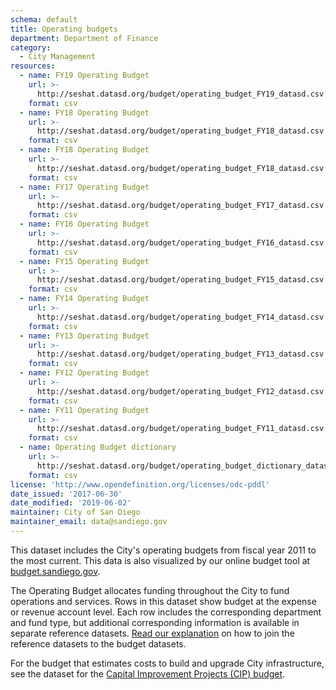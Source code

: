 ```yaml
---
schema: default
title: Operating budgets
department: Department of Finance
category:
  - City Management
resources:
  - name: FY19 Operating Budget 
    url: >-
      http://seshat.datasd.org/budget/operating_budget_FY19_datasd.csv
    format: csv
  - name: FY18 Operating Budget 
    url: >-
      http://seshat.datasd.org/budget/operating_budget_FY18_datasd.csv
    format: csv
  - name: FY18 Operating Budget 
    url: >-
      http://seshat.datasd.org/budget/operating_budget_FY18_datasd.csv
    format: csv
  - name: FY17 Operating Budget 
    url: >-
      http://seshat.datasd.org/budget/operating_budget_FY17_datasd.csv
    format: csv
  - name: FY16 Operating Budget 
    url: >-
      http://seshat.datasd.org/budget/operating_budget_FY16_datasd.csv
    format: csv
  - name: FY15 Operating Budget 
    url: >-
      http://seshat.datasd.org/budget/operating_budget_FY15_datasd.csv
    format: csv
  - name: FY14 Operating Budget 
    url: >-
      http://seshat.datasd.org/budget/operating_budget_FY14_datasd.csv
    format: csv
  - name: FY13 Operating Budget 
    url: >-
      http://seshat.datasd.org/budget/operating_budget_FY13_datasd.csv
    format: csv
  - name: FY12 Operating Budget 
    url: >-
      http://seshat.datasd.org/budget/operating_budget_FY12_datasd.csv
    format: csv
  - name: FY11 Operating Budget 
    url: >-
      http://seshat.datasd.org/budget/operating_budget_FY11_datasd.csv
    format: csv
  - name: Operating Budget dictionary
    url: >-
      http://seshat.datasd.org/budget/operating_budget_dictionary_datasd.csv
    format: csv
license: 'http://www.opendefinition.org/licenses/odc-pddl'
date_issued: '2017-06-30'
date_modified: '2019-06-02'
maintainer: City of San Diego
maintainer_email: data@sandiego.gov
---
```

This dataset includes the City's operating budgets from fiscal year 2011 to the most current. This data is also visualized by our online budget tool at [budget.sandiego.gov](https://budget.sandiego.gov/transparency#/).
<!--more-->

The Operating Budget allocates funding throughout the City to fund operations and services. Rows in this dataset show budget at the expense or revenue account level. Each row includes the corresponding department and fund type, but additional corresponding information is available in separate reference datasets. [Read our explanation](/budget-topic/) on how to join the reference datasets to the budget datasets.

For the budget that estimates costs to build and upgrade City infrastructure, see the dataset for the [Capital Improvement Projects (CIP) budget](/datasets/capital-budget-fy/).